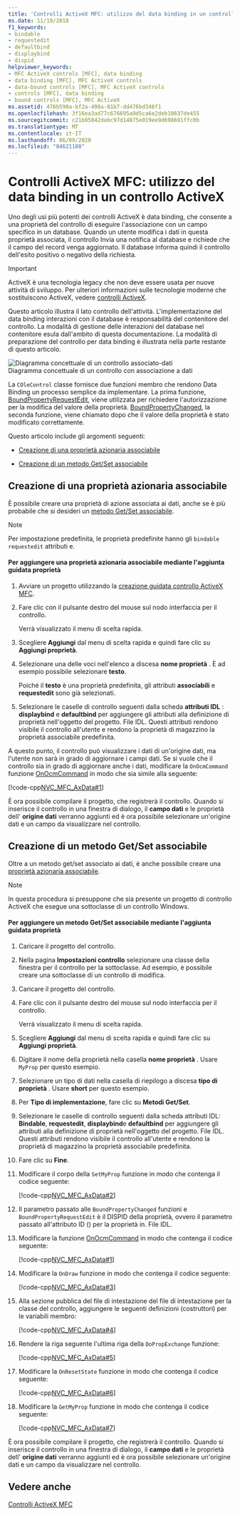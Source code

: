 ```yaml
---
title: 'Controlli ActiveX MFC: utilizzo del data binding in un controllo ActiveX'
ms.date: 11/19/2018
f1_keywords:
- bindable
- requestedit
- defaultbind
- displaybind
- dispid
helpviewer_keywords:
- MFC ActiveX controls [MFC], data binding
- data binding [MFC], MFC ActiveX controls
- data-bound controls [MFC], MFC ActiveX controls
- controls [MFC], data binding
- bound controls [MFC], MFC ActiveX
ms.assetid: 476b590a-bf2a-498a-81b7-dd476bd346f1
ms.openlocfilehash: 3f16ea3ad77c676695a9d5ca6e2deb10637de455
ms.sourcegitcommit: c21b05042debc97d14875e019ee9d698691ffc0b
ms.translationtype: MT
ms.contentlocale: it-IT
ms.lasthandoff: 06/09/2020
ms.locfileid: "84621188"
---
```

# <a name="mfc-activex-controls-using-data-binding-in-an-activex-control"></a>Controlli ActiveX MFC: utilizzo del data binding in un controllo ActiveX

Uno degli usi più potenti dei controlli ActiveX è data binding, che consente a una proprietà del controllo di eseguire l'associazione con un campo specifico in un database. Quando un utente modifica i dati in questa proprietà associata, il controllo Invia una notifica al database e richiede che il campo del record venga aggiornato. Il database informa quindi il controllo dell'esito positivo o negativo della richiesta.

>[!IMPORTANT]
> ActiveX è una tecnologia legacy che non deve essere usata per nuove attività di sviluppo. Per ulteriori informazioni sulle tecnologie moderne che sostituiscono ActiveX, vedere [controlli ActiveX](activex-controls.md).

Questo articolo illustra il lato controllo dell'attività. L'implementazione del data binding interazioni con il database è responsabilità del contenitore del controllo. La modalità di gestione delle interazioni del database nel contenitore esula dall'ambito di questa documentazione. La modalità di preparazione del controllo per data binding è illustrata nella parte restante di questo articolo.

![Diagramma concettuale di un controllo associato&#45;dati](../mfc/media/vc374v1.gif "Diagramma concettuale di un controllo associato&#45;dati") <br/>
Diagramma concettuale di un controllo con associazione a dati

La `COleControl` classe fornisce due funzioni membro che rendono Data Binding un processo semplice da implementare. La prima funzione, [BoundPropertyRequestEdit](reference/colecontrol-class.md#boundpropertyrequestedit), viene utilizzata per richiedere l'autorizzazione per la modifica del valore della proprietà. [BoundPropertyChanged](reference/colecontrol-class.md#boundpropertychanged), la seconda funzione, viene chiamato dopo che il valore della proprietà è stato modificato correttamente.

Questo articolo include gli argomenti seguenti:

- [Creazione di una proprietà azionaria associabile](#vchowcreatingbindablestockproperty)

- [Creazione di un metodo Get/Set associabile](#vchowcreatingbindablegetsetmethod)

## <a name="creating-a-bindable-stock-property"></a><a name="vchowcreatingbindablestockproperty"></a>Creazione di una proprietà azionaria associabile

È possibile creare una proprietà di azione associata ai dati, anche se è più probabile che si desideri un [metodo Get/Set associabile](#vchowcreatingbindablegetsetmethod).

> [!NOTE]
> Per impostazione predefinita, le proprietà predefinite hanno gli `bindable` `requestedit` attributi e.

#### <a name="to-add-a-bindable-stock-property-using-the-add-property-wizard"></a>Per aggiungere una proprietà azionaria associabile mediante l'aggiunta guidata proprietà

1. Avviare un progetto utilizzando la [creazione guidata controllo ActiveX MFC](reference/mfc-activex-control-wizard.md).

1. Fare clic con il pulsante destro del mouse sul nodo interfaccia per il controllo.

   Verrà visualizzato il menu di scelta rapida.

1. Scegliere **Aggiungi** dal menu di scelta rapida e quindi fare clic su **Aggiungi proprietà**.

1. Selezionare una delle voci nell'elenco a discesa **nome proprietà** . È ad esempio possibile selezionare **testo**.

   Poiché il **testo** è una proprietà predefinita, gli attributi **associabili** e **requestedit** sono già selezionati.

1. Selezionare le caselle di controllo seguenti dalla scheda **attributi IDL** : **displaybind** e **defaultbind** per aggiungere gli attributi alla definizione di proprietà nell'oggetto del progetto. File IDL. Questi attributi rendono visibile il controllo all'utente e rendono la proprietà di magazzino la proprietà associabile predefinita.

A questo punto, il controllo può visualizzare i dati di un'origine dati, ma l'utente non sarà in grado di aggiornare i campi dati. Se si vuole che il controllo sia in grado di aggiornare anche i dati, modificare la `OnOcmCommand` funzione [OnOcmCommand](mfc-activex-controls-subclassing-a-windows-control.md) in modo che sia simile alla seguente:

[!code-cpp[NVC_MFC_AxData#1](codesnippet/cpp/mfc-activex-controls-using-data-binding-in-an-activex-control_1.cpp)]

È ora possibile compilare il progetto, che registrerà il controllo. Quando si inserisce il controllo in una finestra di dialogo, il **campo dati** e le proprietà dell' **origine dati** verranno aggiunti ed è ora possibile selezionare un'origine dati e un campo da visualizzare nel controllo.

## <a name="creating-a-bindable-getset-method"></a><a name="vchowcreatingbindablegetsetmethod"></a>Creazione di un metodo Get/Set associabile

Oltre a un metodo get/set associato ai dati, è anche possibile creare una [proprietà azionaria associabile](#vchowcreatingbindablestockproperty).

> [!NOTE]
> In questa procedura si presuppone che sia presente un progetto di controllo ActiveX che esegue una sottoclasse di un controllo Windows.

#### <a name="to-add-a-bindable-getset-method-using-the-add-property-wizard"></a>Per aggiungere un metodo Get/Set associabile mediante l'aggiunta guidata proprietà

1. Caricare il progetto del controllo.

1. Nella pagina **Impostazioni controllo** selezionare una classe della finestra per il controllo per la sottoclasse. Ad esempio, è possibile creare una sottoclasse di un controllo di modifica.

1. Caricare il progetto del controllo.

1. Fare clic con il pulsante destro del mouse sul nodo interfaccia per il controllo.

   Verrà visualizzato il menu di scelta rapida.

1. Scegliere **Aggiungi** dal menu di scelta rapida e quindi fare clic su **Aggiungi proprietà**.

1. Digitare il nome della proprietà nella casella **nome proprietà** . Usare `MyProp` per questo esempio.

1. Selezionare un tipo di dati nella casella di riepilogo a discesa **tipo di proprietà** . Usare **short** per questo esempio.

1. Per **Tipo di implementazione**, fare clic su **Metodi Get/Set**.

1. Selezionare le caselle di controllo seguenti dalla scheda attributi IDL: **Bindable**, **requestedit**, **displaybind**e **defaultbind** per aggiungere gli attributi alla definizione di proprietà nell'oggetto del progetto. File IDL. Questi attributi rendono visibile il controllo all'utente e rendono la proprietà di magazzino la proprietà associabile predefinita.

1. Fare clic su **Fine**.

1. Modificare il corpo della `SetMyProp` funzione in modo che contenga il codice seguente:

   [!code-cpp[NVC_MFC_AxData#2](codesnippet/cpp/mfc-activex-controls-using-data-binding-in-an-activex-control_2.cpp)]

1. Il parametro passato alle `BoundPropertyChanged` funzioni e `BoundPropertyRequestEdit` è il DISPID della proprietà, ovvero il parametro passato all'attributo ID () per la proprietà in. File IDL.

1. Modificare la funzione [OnOcmCommand](mfc-activex-controls-subclassing-a-windows-control.md) in modo che contenga il codice seguente:

   [!code-cpp[NVC_MFC_AxData#1](codesnippet/cpp/mfc-activex-controls-using-data-binding-in-an-activex-control_1.cpp)]

1. Modificare la `OnDraw` funzione in modo che contenga il codice seguente:

   [!code-cpp[NVC_MFC_AxData#3](codesnippet/cpp/mfc-activex-controls-using-data-binding-in-an-activex-control_3.cpp)]

1. Alla sezione pubblica del file di intestazione del file di intestazione per la classe del controllo, aggiungere le seguenti definizioni (costruttori) per le variabili membro:

   [!code-cpp[NVC_MFC_AxData#4](codesnippet/cpp/mfc-activex-controls-using-data-binding-in-an-activex-control_4.h)]

1. Rendere la riga seguente l'ultima riga della `DoPropExchange` funzione:

   [!code-cpp[NVC_MFC_AxData#5](codesnippet/cpp/mfc-activex-controls-using-data-binding-in-an-activex-control_5.cpp)]

1. Modificare la `OnResetState` funzione in modo che contenga il codice seguente:

   [!code-cpp[NVC_MFC_AxData#6](codesnippet/cpp/mfc-activex-controls-using-data-binding-in-an-activex-control_6.cpp)]

1. Modificare la `GetMyProp` funzione in modo che contenga il codice seguente:

   [!code-cpp[NVC_MFC_AxData#7](codesnippet/cpp/mfc-activex-controls-using-data-binding-in-an-activex-control_7.cpp)]

È ora possibile compilare il progetto, che registrerà il controllo. Quando si inserisce il controllo in una finestra di dialogo, il **campo dati** e le proprietà dell' **origine dati** verranno aggiunti ed è ora possibile selezionare un'origine dati e un campo da visualizzare nel controllo.

## <a name="see-also"></a>Vedere anche

[Controlli ActiveX MFC](mfc-activex-controls.md)
